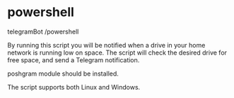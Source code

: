 # powershell
telegramBot /powershell


By running this script you will be notified when a drive in your home network is running low on space. 
The script will check the desired drive for free space, and send a Telegram notification. 

poshgram module should be installed.

The script supports both Linux and Windows.
